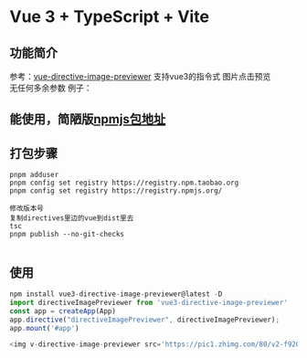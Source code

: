 # Vue 3 + TypeScript + Vite

## 功能简介

参考：[vue-directive-image-previewer](https://github.com/wszxdhr/vue-directive-image-previewer)
支持vue3的指令式 图片点击预览  
无任何多余参数
例子：  

## 能使用，简陋版[npmjs包地址](https://www.npmjs.com/package/vue3-directive-image-previewer)

## 打包步骤

```node
pnpm adduser
pnpm config set registry https://registry.npm.taobao.org
pnpm config set registry https://registry.npmjs.org/

修改版本号
复制directives里边的vue到dist里去
tsc
pnpm publish --no-git-checks


```

## 使用

```js
npm install vue3-directive-image-previewer@latest -D
import directiveImagePreviewer from 'vue3-directive-image-previewer'
const app = createApp(App)
app.directive("directiveImagePreviewer", directiveImagePreviewer);
app.mount('#app')

<img v-directive-image-previewer src='https://pic1.zhimg.com/80/v2-f920346b7269e801ab93dc87e0e18ba4_720w.jpg?source=1940ef5c' />
```
